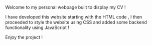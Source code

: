Welcome to my personal webpage built to display my CV ! 

I have developed this website starting with the HTML code , I then proceeded to style the website using CSS and 
added some backend functionality using JavaScript ! 

Enjoy the project ! 
